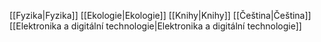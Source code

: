 [[Fyzika|Fyzika]]
[[Ekologie|Ekologie]]
[[Knihy|Knihy]]
[[Čeština|Čeština]]
[[Elektronika a digitální technologie|Elektronika a digitální technologie]]
